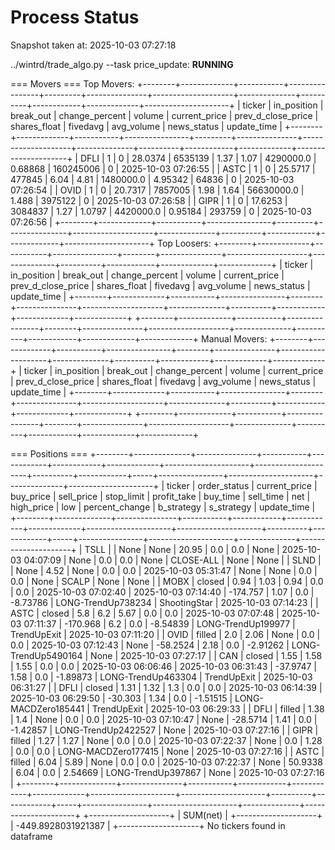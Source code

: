 # Process Status

Snapshot taken at: 2025-10-03 07:27:18

../wintrd/trade_algo.py --task price_update: **RUNNING**

=== Movers ===
Top Movers:
+--------+-------------+-----------+----------------+---------+---------------+--------------------+--------------+----------+------------+-------------+---------------------+
| ticker | in_position | break_out | change_percent |  volume | current_price | prev_d_close_price | shares_float | fivedavg | avg_volume | news_status |     update_time     |
+--------+-------------+-----------+----------------+---------+---------------+--------------------+--------------+----------+------------+-------------+---------------------+
|  DFLI  |      1      |     0     |    28.0374     | 6535139 |      1.37     |        1.07        |  4290000.0   | 0.68868  | 160245006  |      0      | 2025-10-03 07:26:55 |
|  ASTC  |      1      |     0     |    25.5717     |  477845 |      6.04     |        4.81        |  1480000.0   | 4.95342  |   64836    |      0      | 2025-10-03 07:26:54 |
|  OVID  |      1      |     0     |    20.7317     | 7857005 |      1.98     |        1.64        |  56630000.0  |  1.488   |  3975122   |      0      | 2025-10-03 07:26:58 |
|  GIPR  |      1      |     0     |    17.6253     | 3084837 |      1.27     |       1.0797       |  4420000.0   | 0.95184  |   293759   |      0      | 2025-10-03 07:26:56 |
+--------+-------------+-----------+----------------+---------+---------------+--------------------+--------------+----------+------------+-------------+---------------------+
Top Loosers:
+--------+-------------+-----------+----------------+--------+---------------+--------------------+--------------+----------+------------+-------------+-------------+
| ticker | in_position | break_out | change_percent | volume | current_price | prev_d_close_price | shares_float | fivedavg | avg_volume | news_status | update_time |
+--------+-------------+-----------+----------------+--------+---------------+--------------------+--------------+----------+------------+-------------+-------------+
+--------+-------------+-----------+----------------+--------+---------------+--------------------+--------------+----------+------------+-------------+-------------+
Manual Movers:
+--------+-------------+-----------+----------------+--------+---------------+--------------------+--------------+----------+------------+-------------+-------------+
| ticker | in_position | break_out | change_percent | volume | current_price | prev_d_close_price | shares_float | fivedavg | avg_volume | news_status | update_time |
+--------+-------------+-----------+----------------+--------+---------------+--------------------+--------------+----------+------------+-------------+-------------+
+--------+-------------+-----------+----------------+--------+---------------+--------------------+--------------+----------+------------+-------------+-------------+

=== Positions ===
+--------+--------------+---------------+-----------+------------+------------+-------------+---------------------+---------------------+----------+------------+-----+----------------+---------------------+--------------+---------------------+
| ticker | order_status | current_price | buy_price | sell_price | stop_limit | profit_take |       buy_time      |      sell_time      |   net    | high_price | low | percent_change |      b_strategy     |  s_strategy  |     update_time     |
+--------+--------------+---------------+-----------+------------+------------+-------------+---------------------+---------------------+----------+------------+-----+----------------+---------------------+--------------+---------------------+
|  TSLL  |              |      None     |    None   |   20.95    |    0.0     |     0.0     |         None        | 2025-10-03 04:07:09 |   None   |    0.0     | 0.0 |      None      |      CLOSE-ALL      |     None     |         None        |
|  SLND  |              |      None     |    4.52   |    None    |    0.0     |     0.0     | 2025-10-03 05:31:47 |         None        |   None   |    0.0     | 0.0 |      None      |        SCALP        |     None     |         None        |
|  MOBX  |    closed    |      0.94     |    1.03   |    0.94    |    0.0     |     0.0     | 2025-10-03 07:02:40 | 2025-10-03 07:14:40 | -174.757 |    1.07    | 0.0 |    -8.73786    |  LONG-TrendUp738234 | ShootingStar | 2025-10-03 07:14:23 |
|  ASTC  |    closed    |      5.8      |    6.2    |    5.67    |    0.0     |     0.0     | 2025-10-03 07:07:48 | 2025-10-03 07:11:37 | -170.968 |    6.2     | 0.0 |    -8.54839    |  LONG-TrendUp199977 | TrendUpExit  | 2025-10-03 07:11:20 |
|  OVID  |    filled    |      2.0      |    2.06   |    None    |    0.0     |     0.0     | 2025-10-03 07:12:43 |         None        | -58.2524 |    2.18    | 0.0 |    -2.91262    | LONG-TrendUp5490164 |     None     | 2025-10-03 07:27:17 |
|  CAN   |    closed    |      1.55     |    1.58   |    1.55    |    0.0     |     0.0     | 2025-10-03 06:06:46 | 2025-10-03 06:31:43 | -37.9747 |    1.58    | 0.0 |    -1.89873    |  LONG-TrendUp463304 | TrendUpExit  | 2025-10-03 06:31:27 |
|  DFLI  |    closed    |      1.31     |    1.32   |    1.3     |    0.0     |     0.0     | 2025-10-03 06:14:39 | 2025-10-03 06:29:50 | -30.303  |    1.34    | 0.0 |    -1.51515    | LONG-MACDZero185441 | TrendUpExit  | 2025-10-03 06:29:33 |
|  DFLI  |    filled    |      1.38     |    1.4    |    None    |    0.0     |     0.0     | 2025-10-03 07:10:47 |         None        | -28.5714 |    1.41    | 0.0 |    -1.42857    | LONG-TrendUp2422527 |     None     | 2025-10-03 07:27:16 |
|  GIPR  |    filled    |      1.27     |    1.27   |    None    |    0.0     |     0.0     | 2025-10-03 07:22:37 |         None        |   0.0    |    1.28    | 0.0 |      0.0       | LONG-MACDZero177415 |     None     | 2025-10-03 07:27:16 |
|  ASTC  |    filled    |      6.04     |    5.89   |    None    |    0.0     |     0.0     | 2025-10-03 07:22:37 |         None        | 50.9338  |    6.04    | 0.0 |    2.54669     |  LONG-TrendUp397867 |     None     | 2025-10-03 07:27:16 |
+--------+--------------+---------------+-----------+------------+------------+-------------+---------------------+---------------------+----------+------------+-----+----------------+---------------------+--------------+---------------------+
+--------------------+
|      SUM(net)      |
+--------------------+
| -449.8928031921387 |
+--------------------+
No tickers found in dataframe

